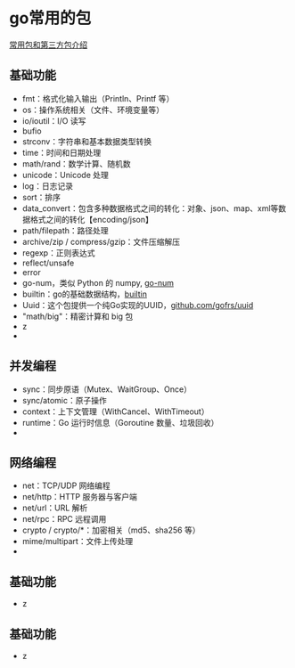 # go常用的包

[常用包和第三方包介绍](https://golangguide.top/golang/%E5%B8%B8%E7%94%A8%E5%8C%85%E5%A4%A7%E5%85%A8.html)


## 基础功能
 - fmt：格式化输入输出（Println、Printf 等）
 - os：操作系统相关（文件、环境变量等）
 - io/ioutil：I/O 读写
 - bufio
 - strconv：字符串和基本数据类型转换
 - time：时间和日期处理
 - math/rand：数学计算、随机数
 - unicode：Unicode 处理
 - log：日志记录
 - sort：排序
 - data_convert：包含多种数据格式之间的转化：对象、json、map、xml等数据格式之间的转化【encoding/json】
 - path/filepath：路径处理
 - archive/zip / compress/gzip：文件压缩解压
 - regexp：正则表达式
 - reflect/unsafe
 - error
 - go-num，类似 Python 的 numpy, [go-num](https://github.com/gonum/gonum)
 - builtin：go的基础数据结构，[builtin](https://pkg.go.dev/builtin)
 - Uuid：这个包提供一个纯Go实现的UUID，[github.com/gofrs/uuid](https://github.com/gofrs/uuid.git)
 - "math/big"：精密计算和 big 包
 - z
 - 


## 并发编程
 - sync：同步原语（Mutex、WaitGroup、Once）
 - sync/atomic：原子操作
 - context：上下文管理（WithCancel、WithTimeout）
 - runtime：Go 运行时信息（Goroutine 数量、垃圾回收）
 - 


## 网络编程
 - net：TCP/UDP 网络编程
 - net/http：HTTP 服务器与客户端
 - net/url：URL 解析
 - net/rpc：RPC 远程调用
 - crypto / crypto/*：加密相关（md5、sha256 等）
 - mime/multipart：文件上传处理
 - 


## 基础功能
 - z


## 基础功能
 - z


